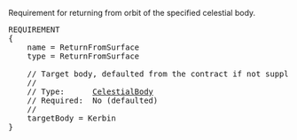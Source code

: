 Requirement for returning from orbit of the specified celestial body.

<pre>
REQUIREMENT
{
    name = ReturnFromSurface
    type = ReturnFromSurface

    // Target body, defaulted from the contract if not supplied.
    //
    // Type:      <a href="CelestialBody-Type">CelestialBody</a>
    // Required:  No (defaulted)
    //
    targetBody = Kerbin
}
</pre>
